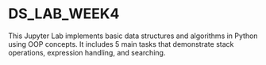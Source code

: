 # DS_LAB_WEEK4
This Jupyter Lab implements basic data structures and algorithms in Python using OOP concepts. It includes 5 main tasks that demonstrate stack operations, expression handling, and searching.
